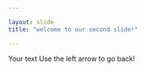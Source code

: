 ```yaml
---

layout: slide
title: "welcome to our second slide!"

---
```

Your text
Use the left arrow to go back!
